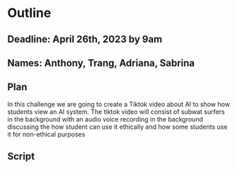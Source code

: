 # Outline

## Deadline: April 26th, 2023 by 9am
## Names: Anthony, Trang, Adriana, Sabrina 

## Plan

In this challenge we are going to create a Tiktok video about AI to show how students view an AI system. The tiktok video will consist of subwat surfers in the background with an audio voice recording in the background discussing the how student can use it ethically and how some students use it for non-ethical purposes

## Script

